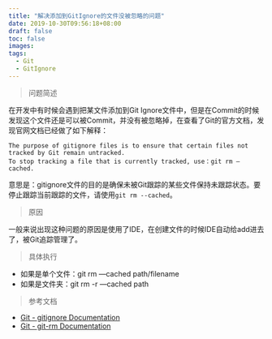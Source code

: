```yaml
---
title: "解决添加到GitIgnore的文件没被忽略的问题"
date: 2019-10-30T09:56:18+08:00
draft: false
toc: false
images:
tags:
  - Git
  - GitIgnore
---
```


> 问题简述  

在开发中有时候会遇到把某文件添加到Git Ignore文件中，但是在Commit的时候发现这个文件还是可以被Commit，并没有被忽略掉，在查看了Git的官方文档，发现官网文档已经做了如下解释：


```
The purpose of gitignore files is to ensure that certain files not tracked by Git remain untracked.
To stop tracking a file that is currently tracked, use：git rm —cached.
```

意思是：gitignore文件的目的是确保未被Git跟踪的某些文件保持未跟踪状态。要停止跟踪当前跟踪的文件，请使用`git rm --cached`。

> 原因  

一般来说出现这种问题的原因是使用了IDE，在创建文件的时候IDE自动给add进去了，被Git追踪管理了。

> 具体执行  

- 如果是单个文件：git rm —cached  path/filename
- 如果是文件夹：git rm -r —cached path

> 参考文档  

- [Git - gitignore Documentation](https://git-scm.com/docs/gitignore)
- [Git - git-rm Documentation](https://git-scm.com/docs/git-rm)